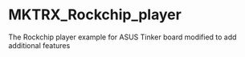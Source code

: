 # MKTRX_Rockchip_player
The Rockchip player example for ASUS Tinker board modified to add additional features
